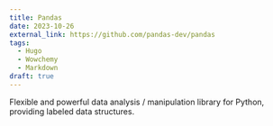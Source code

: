 ```yaml
---
title: Pandas
date: 2023-10-26
external_link: https://github.com/pandas-dev/pandas
tags:
  - Hugo
  - Wowchemy
  - Markdown
draft: true
---
```


Flexible and powerful data analysis / manipulation library for Python, providing labeled data structures.

<!--more-->
